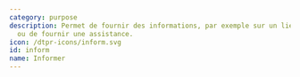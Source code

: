 ```yaml
---
category: purpose
description: Permet de fournir des informations, par exemple sur un lieu ou un service,
  ou de fournir une assistance.
icon: /dtpr-icons/inform.svg
id: inform
name: Informer
---
```

